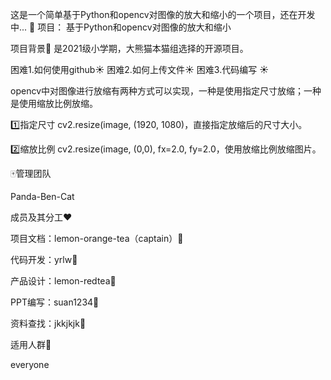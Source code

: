 这是一个简单基于Python和opencv对图像的放大和缩小的一个项目，还在开发中...
:panda_face:
项目：
基于Python和opencv对图像的放大和缩小 

项目背景:school:
是2021级小学期，大熊猫本猫组选择的开源项目。

困难1.如何使用github:sunny:
困难2.如何上传文件:sunny:
困难3.代码编写
:sunny:

opencv中对图像进行放缩有两种方式可以实现，一种是使用指定尺寸放缩；一种是使用缩放比例放缩。

:one:指定尺寸
cv2.resize(image, (1920, 1080)，直接指定放缩后的尺寸大小。

:two:缩放比例
cv2.resize(image, (0,0), fx=2.0, fy=2.0，使用放缩比例放缩图片。

:mahjong:管理团队

Panda-Ben-Cat

成员及其分工:hearts:

项目文档：lemon-orange-tea（captain）:purple_heart:

代码开发：yrlw:blue_heart:

产品设计：lemon-redtea:black_heart:

PPT编写：suan1234:yellow_heart:

资料查找：jkkjkjk:green_heart:

适用人群:two_men_holding_hands:

everyone

